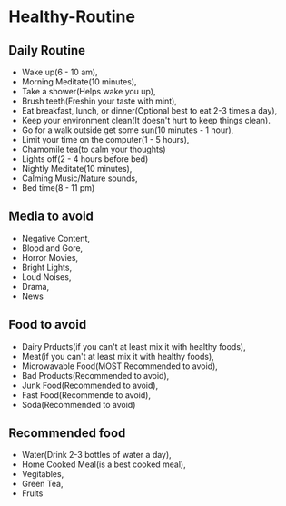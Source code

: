 # Healthy-Routine
## Daily Routine

- Wake up(6 - 10 am),
- Morning Meditate(10 minutes),
- Take a shower(Helps wake you up),
- Brush teeth(Freshin your taste with mint),
- Eat breakfast, lunch, or dinner(Optional best to eat 2-3 times a day),
- Keep your environment clean(It doesn't hurt to keep things clean).
- Go for a walk outside get some sun(10 minutes - 1 hour),
- Limit your time on the computer(1 - 5 hours),
- Chamomile tea(to calm your thoughts)
- Lights off(2 - 4 hours before bed)
- Nightly Meditate(10 minutes),
- Calming Music/Nature sounds,
- Bed time(8 - 11 pm)

## Media to avoid

- Negative Content,
- Blood and Gore,
- Horror Movies,
- Bright Lights,
- Loud Noises,
- Drama,
- News

## Food to avoid

- Dairy Prducts(if you can't at least mix it with healthy foods),
- Meat(if you can't at least mix it with healthy foods),
- Microwavable Food(MOST Recommended to avoid),
- Bad Products(Recommended to avoid),
- Junk Food(Recommended to avoid),
- Fast Food(Recommende to avoid),
- Soda(Recommended to avoid)

## Recommended food

- Water(Drink 2-3 bottles of water a day),
- Home Cooked Meal(is a best cooked meal),
- Vegitables,
- Green Tea,
- Fruits
